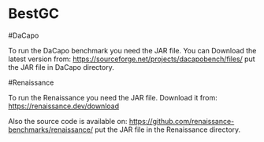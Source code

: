 # BestGC

#DaCapo

To run the DaCapo benchmark you need the JAR file. You can Download 
the latest version from:
https://sourceforge.net/projects/dacapobench/files/
put the JAR file in DaCapo directory.

#Renaissance

To run the Renaissance you need the JAR file. Download it from:
https://renaissance.dev/download

Also the source code is available on:
https://github.com/renaissance-benchmarks/renaissance/ 
put the JAR file in the Renaissance directory.
